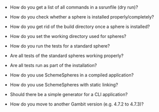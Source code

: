 * How do you get a list of all commands in a ssrunfile (dry run)?

* How do you check whether a sphere is installed properly/completely?

* How do you get rid of the build directory once a sphere is installed?

* How do you set the working directory used for spheres?

* How do you run the tests for a standard sphere?

* Are all tests of the standard spheres working properly?

* Are all tests run as part of the installation?

* How do you use SchemeSpheres in a compiled application?

* How do you use SchemeSpheres with static linking?

* Should there be a simple generator for a CLI application?

* How do you move to another Gambit version (e.g. 4.7.2 to 4.7.3)?